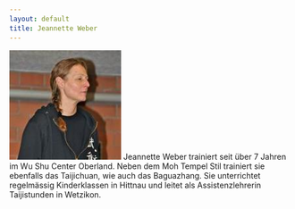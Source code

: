 ```yaml
---
layout: default
title: Jeannette Weber
---
```


<img class="ifloat-left" src="/images/jeannette-weber.jpg" alt="Jeannette Weber" width="200px">
Jeannette Weber trainiert seit über 7 Jahren im Wu Shu Center Oberland. Neben dem Moh Tempel Stil trainiert sie ebenfalls das Taijichuan, wie auch das Baguazhang. Sie unterrichtet regelmässig Kinderklassen in Hittnau und leitet als Assistenzlehrerin Taijistunden in Wetzikon.

<p style="clear: both;"></p>